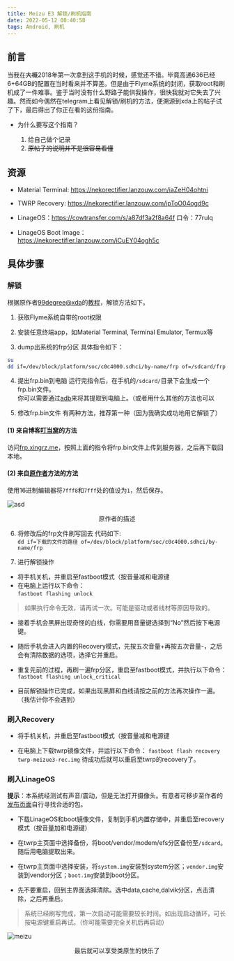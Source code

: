 ```yaml
---
title: Meizu E3 解锁/刷机指南
date: 2022-05-12 00:40:58
tags: Android, 刷机
---
```


## 前言

当我在~~大概~~2018年第一次拿到这手机的时候，感觉还不错。毕竟高通636已经6+64GB的配置在当时看来并不算差。但是由于Flyme系统的封闭，获取root和刷机成了一件难事。鉴于当时没有什么野路子能供我操作，很快我就对它失去了兴趣。然而如今偶然在telegram上看见解锁/刷机的方法，便溯源到xda上的帖子试了下，最后得出了你正在看的这份指南。

- 为什么要写这个指南？
  
  1. 给自己做个记录
  2. ~~原帖子的说明并不是很容易看懂~~

## 资源

 - Material Terminal: https://nekorectifier.lanzouw.com/iaZeH04ohtni

 - TWRP Recovery: https://nekorectifier.lanzouw.com/ipToO04ogd9c

 - LinageOS：https://cowtransfer.com/s/a87df3a2f8a64f 口令：77rulq 

 - LinageOS Boot Image：https://nekorectifier.lanzouw.com/iCuEY04ogh5c

## 具体步骤

### 解锁

根据原作者[99degree@xda](https://forum.xda-developers.com/m/99degree.8186420/)的[教程](https://forum.xda-developers.com/t/meizu-e3-unlock-bootloader-tutorial.4005459/)，解锁方法如下。

1. 获取Flyme系统自带的root权限

2. 安装任意终端app，如Material Terminal, Terminal Emulator, Termux等

3. dump出系统的frp分区
  具体指令如下：  
  
  ```bash
  su
  dd if=/dev/block/platform/soc/c0c4000.sdhci/by-name/frp of=/sdcard/frp.bin
  ```

4. 提出frp.bin到电脑
  运行完指令后，在手机的`/sdcard/`目录下会生成一个frp.bin文件。  
  你可以需要通过[adb](https://developer.android.com/studio/command-line/adb.html)来将其提取到电脑上。（或者用什么其他的方法也可以

5. 修改frp.bin文件
  有两种方法，推荐第一种（因为我确实成功地用它解锁了）
  
  #### (1) 来自博客[叮当窝](https://blog.doreoom.com/644.html)的方法

  访问[frp.xingrz.me](frp.xingrz.me)，按照上面的指令将frp.bin文件上传到服务器，之后再下载回本地。

  #### (2) 来自[原作者](https://www.youtube.com/watch?v=7kKS7a_0CAg&t=2s&ab_channel=99degree)方法的方法

  使用16进制编辑器将`7fff8`和`7fff`处的值设为`1`，然后保存。

  ![asd](orides.png)

  <p align="center">原作者的描述</p>

6. 将修改后的frp文件刷写回去
  代码如下:  
  `dd if=下载的文件的路径 of=/dev/block/platform/soc/c0c4000.sdhci/by-name/frp`

7. 进行解锁操作
  - 将手机关机，并重启至fastboot模式（按音量减和电源键
  - 在电脑上运行以下命令：  
    `fastboot flashing unlock`
    
  > 如果执行命令无效，请再试一次。可能是驱动或者线材等原因导致的。

  - 接着手机会黑屏出现奇怪的白线，你需要用音量键选择到“No”然后按下电源键。
    
  - 随后手机会进入内置的Recovery模式，先按五次音量+再按五次音量-，之后会有清除数据的选项，选择它并重启。

  - 重复先前的过程，再刷一遍frp分区，重启至fastboot模式，并执行以下命令：
    `fastboot flashing unlock_critical`
    
  - 目前解锁操作已完成，如果出现黑屏和白线请按之前的方法再次操作一遍。（我估计你不会遇到）

### 刷入Recovery

  - 将手机关机，并重启至fastboot模式（按音量减和电源键

  - 在电脑上下载twrp镜像文件，并运行以下命令：
    `fastboot flash recovery twrp-meizue3-rec.img`
    待成功后就可以重启至twrp的recovery了。

### 刷入LinageOS

  **提示**：本系统经测试有声音/震动，但是无法打开摄像头。有意者可移步至作者的[发布页面](https://github.com/99degree/android_vendor_meizu_m851q/releases)自行寻找合适的包。

  - 下载LinageOS和boot镜像文件，复制到手机内置存储中，并重启至recovery模式（按音量加和电源键）

  - 在twrp主页面中选择备份，将boot/vendor/modem/efs分区备份至`/sdcard`。随后用电脑提取出来。

  - 在twrp主页面中选择安装，将`system.img`安装到system分区；`vendor.img`安装到vendor分区；`boot.img`安装到boot分区。

  - 先不要重启，回到主界面选择清除。选中data,cache,dalvik分区，点击清除，之后再重启。

  > 系统已经刷写完成，第一次启动可能需要较长时间。如出现启动循环，可长按电源键重启再试。（你可能需要完全关机后再启动）


![meizu](meizue3.png)

<p align="center">最后就可以享受类原生的快乐了</p>
  

